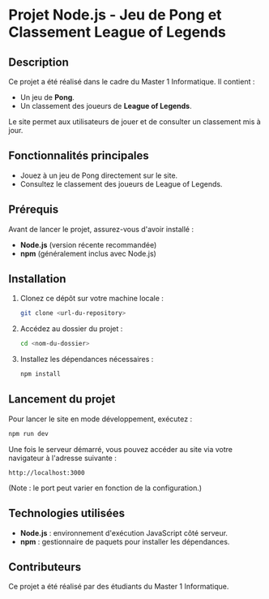 # Projet Node.js - Jeu de Pong et Classement League of Legends

## Description
Ce projet a été réalisé dans le cadre du Master 1 Informatique. 
Il contient :
- Un jeu de **Pong**.
- Un classement des joueurs de **League of Legends**.

Le site permet aux utilisateurs de jouer et de consulter un classement mis à jour.

## Fonctionnalités principales
- Jouez à un jeu de Pong directement sur le site.
- Consultez le classement des joueurs de League of Legends.

## Prérequis
Avant de lancer le projet, assurez-vous d'avoir installé :
- **Node.js** (version récente recommandée)
- **npm** (généralement inclus avec Node.js)

## Installation
1. Clonez ce dépôt sur votre machine locale :
    ```bash
    git clone <url-du-repository>
    ```
2. Accédez au dossier du projet :
    ```bash
    cd <nom-du-dossier>
    ```
3. Installez les dépendances nécessaires :
    ```bash
    npm install
    ```

## Lancement du projet
Pour lancer le site en mode développement, exécutez :
```bash
npm run dev
```

Une fois le serveur démarré, vous pouvez accéder au site via votre navigateur à l'adresse suivante :
```
http://localhost:3000
```
(Note : le port peut varier en fonction de la configuration.)

## Technologies utilisées
- **Node.js** : environnement d'exécution JavaScript côté serveur.
- **npm** : gestionnaire de paquets pour installer les dépendances.

## Contributeurs
Ce projet a été réalisé par des étudiants du Master 1 Informatique.
